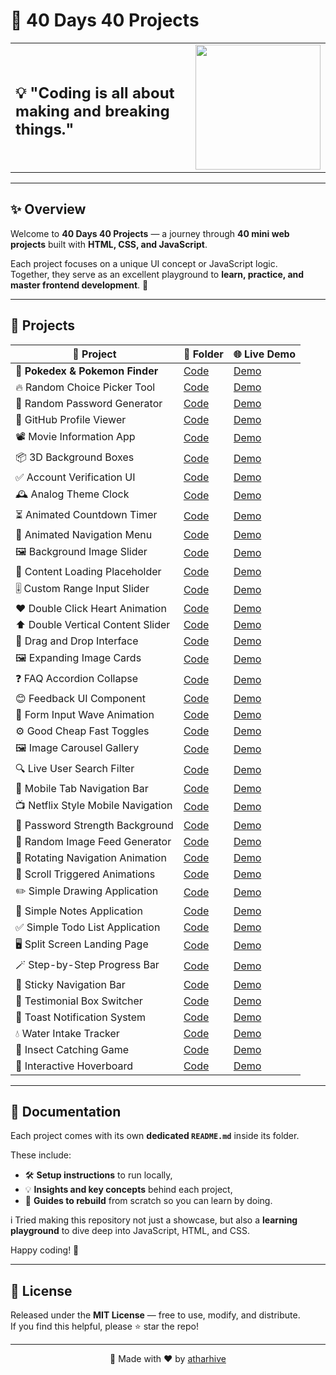 # 🚀 40 Days 40 Projects

<table>
<tr>
<td>

## 💡 **"Coding is all about making and breaking things."**

</td>
<td align="right">

<img src="https://i.pinimg.com/originals/60/6f/91/606f91894f949b1eabfeed751adcbced.gif" width="200"/>

</td>
</tr>
</table>

---

## ✨ Overview

Welcome to **40 Days 40 Projects** — a journey through **40 mini web projects** built with **HTML, CSS, and JavaScript**.

Each project focuses on a unique UI concept or JavaScript logic.  
Together, they serve as an excellent playground to **learn, practice, and master frontend development**. 🌱

---

## 🌟 Projects

| 🚀 Project | 📂 Folder | 🌐 Live Demo |
|---|---|---|
| 🎴 **Pokedex & Pokemon Finder** | [Code](https://github.com/atharhive/40builds/tree/main/Pokedex-and-Pokemon-Finder) | [Demo](https://atharhive.github.io/40builds/Pokedex-and-Pokemon-Finder/) |
| 🔥 Random Choice Picker Tool | [Code](https://github.com/atharhive/40builds/tree/main/Random-Choice-Picker-Tool) | [Demo](https://atharhive.github.io/40builds/Random-Choice-Picker-Tool/) |
| 🔐 Random Password Generator | [Code](https://github.com/atharhive/40builds/tree/main/Random-Password-Generator) | [Demo](https://atharhive.github.io/40builds/Random-Password-Generator/) |
| 📝 GitHub Profile Viewer | [Code](https://github.com/atharhive/40builds/tree/main/GitHub-Profile-Viewer) | [Demo](https://atharhive.github.io/40builds/GitHub-Profile-Viewer/) |
| 📽️ Movie Information App | [Code](https://github.com/atharhive/40builds/tree/main/Movie-Information-App) | [Demo](https://atharhive.github.io/40builds/Movie-Information-App/) |
| 📦 3D Background Boxes | [Code](https://github.com/atharhive/40builds/tree/main/3D-Background-Boxes) | [Demo](https://atharhive.github.io/40builds/3D-Background-Boxes/) |
| ✅ Account Verification UI | [Code](https://github.com/atharhive/40builds/tree/main/Account-Verification-UI) | [Demo](https://atharhive.github.io/40builds/Account-Verification-UI/) |
| 🕰️ Analog Theme Clock | [Code](https://github.com/atharhive/40builds/tree/main/Analog-Theme-Clock) | [Demo](https://atharhive.github.io/40builds/Analog-Theme-Clock/) |
| ⏳ Animated Countdown Timer | [Code](https://github.com/atharhive/40builds/tree/main/Animated-Countdown-Timer) | [Demo](https://atharhive.github.io/40builds/Animated-Countdown-Timer/) |
| 📜 Animated Navigation Menu | [Code](https://github.com/atharhive/40builds/tree/main/Animated-Navigation-Menu) | [Demo](https://atharhive.github.io/40builds/Animated-Navigation-Menu/) |
| 🖼️ Background Image Slider | [Code](https://github.com/atharhive/40builds/tree/main/Background-Image-Slider) | [Demo](https://atharhive.github.io/40builds/Background-Image-Slider/) |
| 📰 Content Loading Placeholder | [Code](https://github.com/atharhive/40builds/tree/main/Content-Loading-Placeholder) | [Demo](https://atharhive.github.io/40builds/Content-Loading-Placeholder/) |
| 🎚️ Custom Range Input Slider | [Code](https://github.com/atharhive/40builds/tree/main/Custom-Range-Input-Slider) | [Demo](https://atharhive.github.io/40builds/Custom-Range-Input-Slider/) |
| ❤️ Double Click Heart Animation | [Code](https://github.com/atharhive/40builds/tree/main/Double-Click-Heart-Animation) | [Demo](https://atharhive.github.io/40builds/Double-Click-Heart-Animation/) |
| ⬆️ Double Vertical Content Slider | [Code](https://github.com/atharhive/40builds/tree/main/Double-Vertical-Content-Slider) | [Demo](https://atharhive.github.io/40builds/Double-Vertical-Content-Slider/) |
| 🔗 Drag and Drop Interface | [Code](https://github.com/atharhive/40builds/tree/main/Drag-and-Drop-Interface) | [Demo](https://atharhive.github.io/40builds/Drag-and-Drop-Interface/) |
| 🖼️ Expanding Image Cards | [Code](https://github.com/atharhive/40builds/tree/main/Expanding-Image-Cards) | [Demo](https://atharhive.github.io/40builds/Expanding-Image-Cards/) |
| ❓ FAQ Accordion Collapse | [Code](https://github.com/atharhive/40builds/tree/main/FAQ-Accordion-Collapse) | [Demo](https://atharhive.github.io/40builds/FAQ-Accordion-Collapse/) |
| 😊 Feedback UI Component | [Code](https://github.com/atharhive/40builds/tree/main/Feedback-UI-Component) | [Demo](https://atharhive.github.io/40builds/Feedback-UI-Component/) |
| 🌊 Form Input Wave Animation | [Code](https://github.com/atharhive/40builds/tree/main/Form-Input-Wave-Animation) | [Demo](https://atharhive.github.io/40builds/Form-Input-Wave-Animation/) |
| ⚙️ Good Cheap Fast Toggles | [Code](https://github.com/atharhive/40builds/tree/main/Good-Cheap-Fast-Toggles) | [Demo](https://atharhive.github.io/40builds/Good-Cheap-Fast-Toggles/) |
| 🖼️ Image Carousel Gallery | [Code](https://github.com/atharhive/40builds/tree/main/Image-Carousel-Gallery) | [Demo](https://atharhive.github.io/40builds/Image-Carousel-Gallery/) |
| 🔍 Live User Search Filter | [Code](https://github.com/atharhive/40builds/tree/main/Live-User-Search-Filter) | [Demo](https://atharhive.github.io/40builds/Live-User-Search-Filter/) |
| 📱 Mobile Tab Navigation Bar | [Code](https://github.com/atharhive/40builds/tree/main/Mobile-Tab-Navigation-Bar) | [Demo](https://atharhive.github.io/40builds/Mobile-Tab-Navigation-Bar/) |
| 📺 Netflix Style Mobile Navigation | [Code](https://github.com/atharhive/40builds/tree/main/Netflix-Style-Mobile-Navigation) | [Demo](https://atharhive.github.io/40builds/Netflix-Style-Mobile-Navigation/) |
| 🔑 Password Strength Background | [Code](https://github.com/atharhive/40builds/tree/main/Password-Strength-Background-Effect) | [Demo](https://atharhive.github.io/40builds/Password-Strength-Background-Effect/) |
| 🌄 Random Image Feed Generator | [Code](https://github.com/atharhive/40builds/tree/main/Random-Image-Feed-Generator) | [Demo](https://atharhive.github.io/40builds/Random-Image-Feed-Generator/) |
| 🔄 Rotating Navigation Animation | [Code](https://github.com/atharhive/40builds/tree/main/Rotating-Navigation-Animation) | [Demo](https://atharhive.github.io/40builds/Rotating-Navigation-Animation/) |
| 🎯 Scroll Triggered Animations | [Code](https://github.com/atharhive/40builds/tree/main/Scroll-Triggered-Animations) | [Demo](https://atharhive.github.io/40builds/Scroll-Triggered-Animations/) |
| ✏️ Simple Drawing Application | [Code](https://github.com/atharhive/40builds/tree/main/Simple-Drawing-Application) | [Demo](https://atharhive.github.io/40builds/Simple-Drawing-Application/) |
| 📝 Simple Notes Application | [Code](https://github.com/atharhive/40builds/tree/main/Simple-Notes-Application) | [Demo](https://atharhive.github.io/40builds/Simple-Notes-Application/) |
| ✅ Simple Todo List Application | [Code](https://github.com/atharhive/40builds/tree/main/Simple-Todo-List-Application) | [Demo](https://atharhive.github.io/40builds/Simple-Todo-List-Application/) |
| 🖥️ Split Screen Landing Page | [Code](https://github.com/atharhive/40builds/tree/main/Split-Screen-Landing-Page) | [Demo](https://atharhive.github.io/40builds/Split-Screen-Landing-Page/) |
| 🪄 Step-by-Step Progress Bar | [Code](https://github.com/atharhive/40builds/tree/main/Step-by-Step-Progress-Bar) | [Demo](https://atharhive.github.io/40builds/Step-by-Step-Progress-Bar/) |
| 📌 Sticky Navigation Bar | [Code](https://github.com/atharhive/40builds/tree/main/Sticky-Navigation-Bar) | [Demo](https://atharhive.github.io/40builds/Sticky-Navigation-Bar/) |
| 💬 Testimonial Box Switcher | [Code](https://github.com/atharhive/40builds/tree/main/Testimonial-Box-Switcher) | [Demo](https://atharhive.github.io/40builds/Testimonial-Box-Switcher/) |
| 🔔 Toast Notification System | [Code](https://github.com/atharhive/40builds/tree/main/Toast-Notification-System) | [Demo](https://atharhive.github.io/40builds/Toast-Notification-System/) |
| 💧 Water Intake Tracker | [Code](https://github.com/atharhive/40builds/tree/main/Water-Intake-Tracker) | [Demo](https://atharhive.github.io/40builds/Water-Intake-Tracker/) |
| 🎯 Insect Catching Game | [Code](https://github.com/atharhive/40builds/tree/main/Insect-Catching-Game) | [Demo](https://atharhive.github.io/40builds/Insect-Catching-Game/) |
| 🎨 Interactive Hoverboard | [Code](https://github.com/atharhive/40builds/tree/main/Interactive-Hoverboard) | [Demo](https://atharhive.github.io/40builds/Interactive-Hoverboard/) |

---

## 📖 Documentation

Each project comes with its own **dedicated `README.md`** inside its folder.

These include:
- 🛠 **Setup instructions** to run locally,
- 💡 **Insights and key concepts** behind each project,
- 🔄 **Guides to rebuild** from scratch so you can learn by doing.

i Tried making this repository not just a showcase, but also a **learning playground** to dive deep into JavaScript, HTML, and CSS.

Happy coding! 🚀

---

## 📜 License

Released under the **MIT License** — free to use, modify, and distribute.  
If you find this helpful, please ⭐ star the repo!

---

<div align="center">

🚀 Made with ❤️ by [atharhive](https://github.com/atharhive)

</div>

